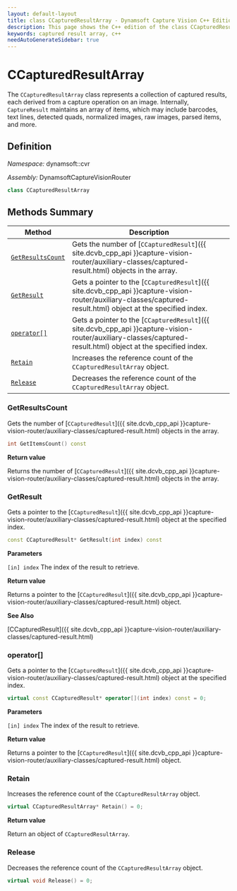 ```yaml
---
layout: default-layout
title: class CCapturedResultArray - Dynamsoft Capture Vision C++ Edition API Reference
description: This page shows the C++ edition of the class CCapturedResultArray in Dynamsoft Capture Vision Router Module.
keywords: captured result array, c++
needAutoGenerateSidebar: true
---
```


# CCapturedResultArray

The `CCapturedResultArray` class represents a collection of captured results, each derived from a capture operation on an image. Internally, `CaptureResult` maintains an array of items, which may include barcodes, text lines, detected quads, normalized images, raw images, parsed items, and more.

## Definition

*Namespace:* dynamsoft::cvr

*Assembly:* DynamsoftCaptureVisionRouter

```cpp
class CCapturedResultArray 
```

## Methods Summary

| Method               | Description |
|----------------------|-------------|
| [`GetResultsCount`](#getresultscount) | Gets the number of [`CCapturedResult`]({{ site.dcvb_cpp_api }}capture-vision-router/auxiliary-classes/captured-result.html) objects in the array.|
| [`GetResult`](#getresult) | Gets a pointer to the [`CCapturedResult`]({{ site.dcvb_cpp_api }}capture-vision-router/auxiliary-classes/captured-result.html) object at the specified index.|
| [`operator[]`](#operator) | Gets a pointer to the [`CCapturedResult`]({{ site.dcvb_cpp_api }}capture-vision-router/auxiliary-classes/captured-result.html) object at the specified index. |
| [`Retain`](#retain) | Increases the reference count of the `CCapturedResultArray` object.|
| [`Release`](#release) | Decreases the reference count of the `CCapturedResultArray` object.|

### GetResultsCount

Gets the number of [`CCapturedResult`]({{ site.dcvb_cpp_api }}capture-vision-router/auxiliary-classes/captured-result.html) objects in the array.

```cpp
int GetItemsCount() const
```

**Return value**

Returns the number of [`CCapturedResult`]({{ site.dcvb_cpp_api }}capture-vision-router/auxiliary-classes/captured-result.html) objects in the array.

### GetResult

Gets a pointer to the [`CCapturedResult`]({{ site.dcvb_cpp_api }}capture-vision-router/auxiliary-classes/captured-result.html) object at the specified index.

```cpp
const CCapturedResult* GetResult(int index) const
```

**Parameters**

`[in] index` The index of the result to retrieve.

**Return value**

Returns a pointer to the [`CCapturedResult`]({{ site.dcvb_cpp_api }}capture-vision-router/auxiliary-classes/captured-result.html) object.

**See Also**

[CCapturedResult]({{ site.dcvb_cpp_api }}capture-vision-router/auxiliary-classes/captured-result.html)

### operator[]

Gets a pointer to the [`CCapturedResult`]({{ site.dcvb_cpp_api }}capture-vision-router/auxiliary-classes/captured-result.html) object at the specified index.

```cpp
virtual const CCapturedResult* operator[](int index) const = 0;
```

**Parameters**

`[in] index` The index of the result to retrieve.

**Return value**

Returns a pointer to the [`CCapturedResult`]({{ site.dcvb_cpp_api }}capture-vision-router/auxiliary-classes/captured-result.html) object.

### Retain

Increases the reference count of the `CCapturedResultArray` object.

```cpp
virtual CCapturedResultArray* Retain() = 0;
```

**Return value**

Return an object of `CCapturedResultArray`.

### Release

Decreases the reference count of the `CCapturedResultArray` object.

```cpp
virtual void Release() = 0;
```
